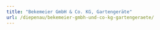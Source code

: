 ```yaml
---
title: "Bekemeier GmbH & Co. KG, Gartengeräte"
url: /diepenau/bekemeier-gmbh-und-co-kg-gartengeraete/
---
```

